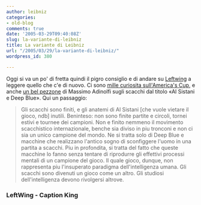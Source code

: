 ```yaml
---
author: leibniz
categories:
- old-blog
comments: true
date: '2005-03-29T09:40:08Z'
slug: la-variante-di-leibniz
title: La variante di Leibniz
url: "/2005/03/29/la-variante-di-leibniz/"
wordpress_id: 380

---
```

Oggi si va un po' di fretta quindi il pigro consiglio e di andare su [Leftwing](https://www.leftwing.it/) a leggere quello
che c'e di nuovo. Ci sono [mille curiosita
sull'America's Cup](https://www.leftwing.it/index.php?id=143), e anche [un bel
pezzone](https://www.leftwing.it/index.php?id=149) di Massimo Adinolfi sugli scacchi dal titolo «Al
Sistani e Deep Blue». Qui un passaggio:  



> Gli scacchi
sono finiti, e
gli anatemi di Al Sistani [che vuole vietare il gioco, ndb] inutili. Beninteso:
non sono finite partite e
circoli, tornei estivi e tournee dei campioni. Non e finito nemmeno il
movimento scacchistico internazionale, benche sia diviso in piu
tronconi e non ci sia un unico campione del mondo. Ne si tratta solo di
Deep Blue e macchine che realizzano l'antico sogno di sconfiggere
l'uomo in una partita a scacchi. Piu in profondita, si
tratta del fatto
che queste macchine lo fanno senza tentare di riprodurre gli effettivi
processi mentali di un campione del gioco. Il quale gioco,
dunque, non
rappresenta piu l'insuperato paradigma dell'intelligenza umana.
Gli
scacchi sono divenuti un gioco come un altro. Gli studiosi
dell'intelligenza devono rivolgersi altrove.





### LeftWing - Caption King
